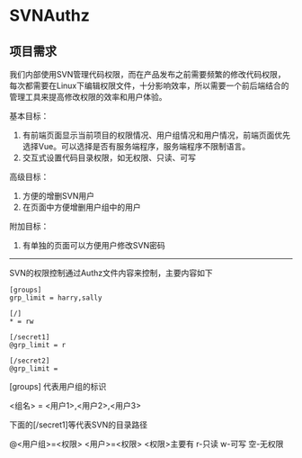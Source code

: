 # SVNAuthz

## 项目需求
我们内部使用SVN管理代码权限，而在产品发布之前需要频繁的修改代码权限，每次都需要在Linux下编辑权限文件，十分影响效率，所以需要一个前后端结合的管理工具来提高修改权限的效率和用户体验。

基本目标：
1. 有前端页面显示当前项目的权限情况、用户组情况和用户情况，前端页面优先选择Vue。可以选择是否有服务端程序，服务端程序不限制语言。
2. 交互式设置代码目录权限，如无权限、只读、可写

高级目标：
1. 方便的增删SVN用户
2. 在页面中方便增删用户组中的用户

附加目标：
1. 有单独的页面可以方便用户修改SVN密码

----

SVN的权限控制通过Authz文件内容来控制，主要内容如下
```text
[groups]
grp_limit = harry,sally

[/]
* = rw

[/secret1]
@grp_limit = r

[/secret2]
@grp_limit =
```

[groups] 代表用户组的标识

<组名> = <用户1>,<用户2>,<用户3>


下面的[/secret1]等代表SVN的目录路径

@<用户组>=<权限>
<用户>=<权限>
<权限>主要有 r-只读 w-可写 空-无权限
